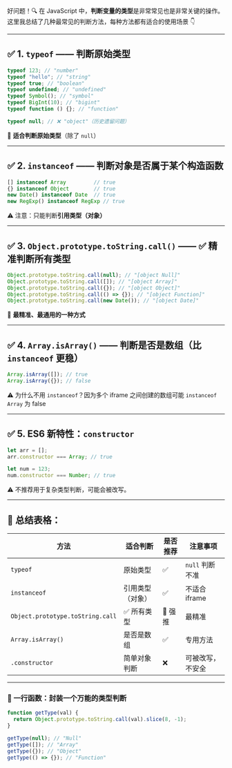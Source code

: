 好问题！🔍 在 JavaScript 中，**判断变量的类型**是非常常见也是非常关键的操作。这里我总结了几种最常见的判断方法，每种方法都有适合的使用场景 👇

---

## ✅ 1. `typeof` —— 判断**原始类型**

```js
typeof 123; // "number"
typeof "hello"; // "string"
typeof true; // "boolean"
typeof undefined; // "undefined"
typeof Symbol(); // "symbol"
typeof BigInt(10); // "bigint"
typeof function () {}; // "function"

typeof null; // ❌ "object"（历史遗留问题）
```

📝 **适合判断原始类型**（除了 `null`）

---

## ✅ 2. `instanceof` —— 判断**对象是否属于某个构造函数**

```js
[] instanceof Array         // true
{} instanceof Object        // true
new Date() instanceof Date  // true
new RegExp() instanceof RegExp // true
```

⚠️ 注意：只能判断**引用类型（对象）**

---

## ✅ 3. `Object.prototype.toString.call()` —— ✅ 精准判断所有类型

```js
Object.prototype.toString.call(null); // "[object Null]"
Object.prototype.toString.call([]); // "[object Array]"
Object.prototype.toString.call({}); // "[object Object]"
Object.prototype.toString.call(() => {}); // "[object Function]"
Object.prototype.toString.call(new Date()); // "[object Date]"
```

👑 **最精准、最通用的一种方式**

---

## ✅ 4. `Array.isArray()` —— 判断是否是数组（比 `instanceof` 更稳）

```js
Array.isArray([]); // true
Array.isArray({}); // false
```

⚠️ 为什么不用 `instanceof`？因为多个 iframe 之间创建的数组可能 `instanceof Array` 为 false

---

## ✅ 5. ES6 新特性：`constructor`

```js
let arr = [];
arr.constructor === Array; // true

let num = 123;
num.constructor === Number; // true
```

⚠️ 不推荐用于复杂类型判断，可能会被改写。

---

## 🧠 总结表格：

| 方法                             | 适合判断         | 是否推荐 | 注意事项         |
| -------------------------------- | ---------------- | -------- | ---------------- |
| `typeof`                         | 原始类型         | ✅       | `null` 判断不准  |
| `instanceof`                     | 引用类型（对象） | ✅       | 不适合 iframe    |
| `Object.prototype.toString.call` | ✅ 所有类型      | 💯 强推  | 最精准           |
| `Array.isArray()`                | 是否是数组       | ✅       | 专用方法         |
| `.constructor`                   | 简单对象判断     | ❌       | 可被改写，不安全 |

---

### 🚀 一行函数：封装一个万能的类型判断

```js
function getType(val) {
  return Object.prototype.toString.call(val).slice(8, -1);
}

getType(null); // "Null"
getType([]); // "Array"
getType({}); // "Object"
getType(() => {}); // "Function"
```
